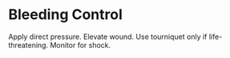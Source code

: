 # Bleeding Control

Apply direct pressure. Elevate wound. Use tourniquet only if life-threatening. Monitor for shock.
